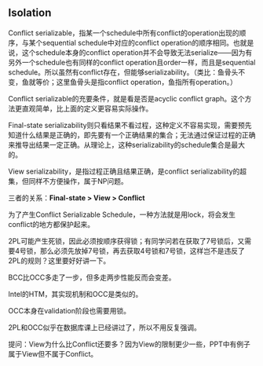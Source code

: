 ## Isolation

Conflict serializable，指某一个schedule中所有conflict的operation出现的顺序，与某个sequential schedule中对应的conflict operation的顺序相同。也就是说，这个schedule本身的conflict operation并不会导致无法serialize——因为有另外一个schedule也有同样的conflict operation且order一样，而且是sequential schedule。所以虽然有conflict存在，但能够serializability。（类比：鱼骨头不变，鱼就等价；这里鱼骨头是指conflict operation，鱼指所有operation。）

Conflict serializable的充要条件，就是看是否是acyclic conflict graph。这个方法更直观简单，比上面的定义更容易实际操作。

Final-state serializability则只看结果不看过程，这种定义不容易实现，需要预先知道什么结果是正确的，即先要有一个正确结果的集合；无法通过保证过程的正确来推导出结果一定正确。从理论上，这种serializability的schedule集合是最大的。

View serializability，是指过程正确且结果正确，是conflict serializability的超集，但同样不方便操作，属于NP问题。

三者的关系：**Final-state > View > Conflict**

为了产生Conflict Serializable Schedule，一种方法就是用lock，将会发生conflict的地方都保护起来。

2PL可能产生死锁，因此必须按顺序获得锁；有同学问若在获取了7号锁后，又需要4号锁，那么必须先放掉7号锁，再去获取4号锁和7号锁，这样岂不是违反了2PL的规则？这里要好好讲一下。

BCC比OCC多走了一步，但多走两步性能反而会变差。

Intel的HTM，其实现机制和OCC是类似的。

OCC本身在validation阶段也需要用锁。

2PL和OCC似乎在数据库课上已经讲过了，所以不用反复强调。

提问：View为什么比Conflict还要多？因为View的限制更少一些，PPT中有例子属于View但不属于Conflict。

